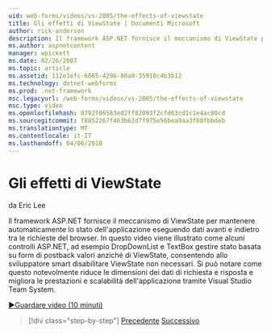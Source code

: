 ```yaml
---
uid: web-forms/videos/vs-2005/the-effects-of-viewstate
title: Gli effetti di ViewState | Documenti Microsoft
author: rick-anderson
description: Il framework ASP.NET fornisce il meccanismo di ViewState per mantenere automaticamente lo stato dell'applicazione eseguendo dati avanti e indietro tra la richiesta del browser...
ms.author: aspnetcontent
manager: wpickett
ms.date: 02/26/2007
ms.topic: article
ms.assetid: 112e3efc-6865-4296-80a0-35910c4b3b12
ms.technology: dotnet-webforms
ms.prod: .net-framework
msc.legacyurl: /web-forms/videos/vs-2005/the-effects-of-viewstate
msc.type: video
ms.openlocfilehash: 8792f06583ed2ff82093f2cfd63cd1c1e4ac80cd
ms.sourcegitcommit: f8852267f463b62d7f975e56bea9aa3f68fbbdeb
ms.translationtype: MT
ms.contentlocale: it-IT
ms.lasthandoff: 04/06/2018
---
```

<a name="the-effects-of-viewstate"></a>Gli effetti di ViewState
====================
da Eric Lee

Il framework ASP.NET fornisce il meccanismo di ViewState per mantenere automaticamente lo stato dell'applicazione eseguendo dati avanti e indietro tra le richieste del browser. In questo video viene illustrato come alcuni controlli ASP.NET, ad esempio DropDownList e TextBox gestire stato basata su form di postback valori anziché di ViewState, consentendo allo sviluppatore smart disabilitare ViewState non necessari. Si può notare come questo notevolmente riduce le dimensioni dei dati di richiesta e risposta e migliora le prestazioni e scalabilità dell'applicazione tramite Visual Studio Team System.

[&#9654;Guardare video (10 minuti)](https://channel9.msdn.com/Blogs/ASP-NET-Site-Videos/the-effects-of-viewstate)

> [!div class="step-by-step"]
> [Precedente](using-the-load-test-agent.md)
> [Successivo](how-do-i-integrate-defect-tracking-with-testing.md)
